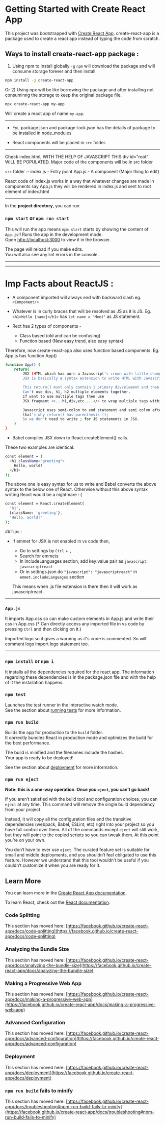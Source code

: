 # Getting Started with Create React App

<!-- This project was bootstrapped with [Create React App](https://github.com/facebook/create-react-app). -->
This project was bootstrapped with [Create React App](https://reactjs.org/docs/create-a-new-react-app.html).
create-react-app is a package used to create a react app instead of typing the code from scratch.

## Ways to install create-react-app package :

1) Using npm to install globally ```-g``` 
```npm``` will download the package and will consume storage forever and then install

```bash
npm install -g create-react-app
```
Or
2) Using npx will be like borrowing the package and after installing not consuminng the storage to keep the original package file.
```bash
npx create-react-app my-app
```
Will create a react app of name ```my-app```.

---

- Fyi, package.json and package-lock.json has the details of package to be installed in node_modules

- React components will be placed in ```src``` folder.

---

Check index.html, 
WITH THE HELP OF JAVASCRIPT THIS div id="root" WILL BE POPULATED. 
Major code of the components will be in src folder 

```src``` folder :-
index.js - Entry point
App.js - A component (Major thing to edit)

React code of index.js works in a way that whatever changes are made in components say App.js they will be rendered in index.js and sent to root element of index.html

---

In the **project directory**, you can run:

### `npm start` or `npm run start`

This will run the app  means ```npm start``` starts by showing the content of ```App.js```!!
Runs the app in the development mode.\
Open [http://localhost:3000](http://localhost:3000) to view it in the browser.

The page will reload if you make edits.\
You will also see any lint errors in the console.

---
---

# Imp Facts about ReactJS :

- A component imported will always end with backward slash eg.   ```<Component/>```
- Whatever is in curly braces that will be resolved as JS as it is JS. Eg. ````<h1>Hello {name}</h1>```` has ```let name = "Meet"``` as JS statement.

- Rect has 2 types of components -
  - Class based (old and can be confusing)
  - Function based (New easy trend, also easy syntax)
  
Therefore, now create-react-app also uses function based components. Eg. App.js has function App()
```bash
function App() {
    return(
        JSX (HTML which has worn a Javascript's crown with little change in tags naming convention)
        JSX is basically a syntax extension to write HTML with Javascript.

        This return() must only contain 1 primary div/element and then all other nested inside it. 
        Can't use div, h1, h2 multiple elements together.
        If want to use multiple tags then use 
        JSX fragment <>...h1,div,etc....</> to wrap multiple tags within return()

        Javascript uses semi-colon to end statement and semi colon after every statment in JSX might look bad 
        that's why return() has parenthesis (); 
        So we don't need to write ; for JS statements in JSX.
    )
}
```
- Babel compiles JSX down to React.createElement() calls.

These two examples are identical:

```bash
const element = (
  <h1 className="greeting">
    Hello, world!
  </h1>
);
```
The above one is easy syntax for us to write and Babel converts the above syntax to the below one of React. Otherwise without this above syntax writing React would be a nightmare : (
```bash
const element = React.createElement(
  'h1',
  {className: 'greeting'},
  'Hello, world!'
);
```

##Tips : 

- If emmet for JSX is not enabled in vs code then,
  - Go to settings by ```Ctrl``` + ```,```
  - Search for emmets
  - In includeLanguages section, add key:value pair as ```javascript```: ```javascriptreact``` 
  - Or in settings.json do ```"javascript": "javascriptreact"``` in ```emmet.includeLanguages``` section
  
  This means when .js file extension is there then it will work as  javascriptreact.

---

### `App.js`

It imports App.css so can make custom elements in App.js and write their css in App.css
(* Can directly access any imported file in vs code by pressing ```Ctrl``` and then clicking on it.)

Imported logo so it gives a warning as it's code is commented. So will comment logo import logo statement too.

---

### `npm install`  or `npm i`
It installs all the dependencies required for the react app. The information regarding these dependencies is in the package.json file and with the help of it the installation happens.

### `npm test`

Launches the test runner in the interactive watch mode.\
See the section about [running tests](https://facebook.github.io/create-react-app/docs/running-tests) for more information.

### `npm run build`

Builds the app for production to the `build` folder.\
It correctly bundles React in production mode and optimizes the build for the best performance.

The build is minified and the filenames include the hashes.\
Your app is ready to be deployed!

See the section about [deployment](https://facebook.github.io/create-react-app/docs/deployment) for more information.

### `npm run eject`

**Note: this is a one-way operation. Once you `eject`, you can’t go back!**

If you aren’t satisfied with the build tool and configuration choices, you can `eject` at any time. This command will remove the single build dependency from your project.

Instead, it will copy all the configuration files and the transitive dependencies (webpack, Babel, ESLint, etc) right into your project so you have full control over them. All of the commands except `eject` will still work, but they will point to the copied scripts so you can tweak them. At this point you’re on your own.

You don’t have to ever use `eject`. The curated feature set is suitable for small and middle deployments, and you shouldn’t feel obligated to use this feature. However we understand that this tool wouldn’t be useful if you couldn’t customize it when you are ready for it.

## Learn More

You can learn more in the [Create React App documentation](https://facebook.github.io/create-react-app/docs/getting-started).

To learn React, check out the [React documentation](https://reactjs.org/).

### Code Splitting

This section has moved here: [https://facebook.github.io/create-react-app/docs/code-splitting](https://facebook.github.io/create-react-app/docs/code-splitting)

### Analyzing the Bundle Size

This section has moved here: [https://facebook.github.io/create-react-app/docs/analyzing-the-bundle-size](https://facebook.github.io/create-react-app/docs/analyzing-the-bundle-size)

### Making a Progressive Web App

This section has moved here: [https://facebook.github.io/create-react-app/docs/making-a-progressive-web-app](https://facebook.github.io/create-react-app/docs/making-a-progressive-web-app)

### Advanced Configuration

This section has moved here: [https://facebook.github.io/create-react-app/docs/advanced-configuration](https://facebook.github.io/create-react-app/docs/advanced-configuration)

### Deployment

This section has moved here: [https://facebook.github.io/create-react-app/docs/deployment](https://facebook.github.io/create-react-app/docs/deployment)

### `npm run build` fails to minify

This section has moved here: [https://facebook.github.io/create-react-app/docs/troubleshooting#npm-run-build-fails-to-minify](https://facebook.github.io/create-react-app/docs/troubleshooting#npm-run-build-fails-to-minify)
